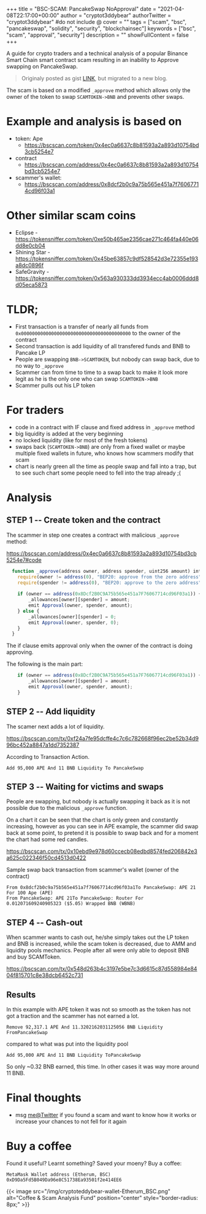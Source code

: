 +++
title = "BSC-SCAM: PancakeSwap NoApproval"
date = "2021-04-08T22:17:00+00:00"
author = "cryptot3ddybear"
authorTwitter = "cryptot3ddybear" #do not include @
cover = ""
tags = ["scam", "bsc", "pancakeswap", "solidity", "security", "blockchainsec"]
keywords = ["bsc", "scam", "approval", "security"]
description = ""
showFullContent = false
+++

A guide for crypto traders and a technical analysis of a popular 
Binance Smart Chain smart contract scam resulting in an inability 
to Approve swapping on PancakeSwap.


> Originaly posted as gist [LINK](https://gist.github.com/cryptoteddybear/9f771ec284c3cbf70486cc2087b4deb7), but migrated to a new blog.


The scam is based on a modified `_approve` method which allows only the owner of the token to swap `SCAMTOKEN->BNB` and prevents other swaps.

# Example and analysis is based on

- token: Ape
  + https://bscscan.com/token/0x4ec0a6637c8b81593a2a893d10754bd3cb5254e7
- contract
  + https://bscscan.com/address/0x4ec0a6637c8b81593a2a893d10754bd3cb5254e7
- scammer's wallet:
  + https://bscscan.com/address/0x8dcf2b0c9a75b565e451a7f76067714cd96f03a1

# Other similar scam coins

- Eclipse - https://tokensniffer.com/token/0xe50b465ae2356cae271c464fa440e06dd8e0cb04
- Shining Star - https://tokensniffer.com/token/0x45be63857c9df528542d3e72355e193a8dc0896f
- SafeGravity - https://tokensniffer.com/token/0x563a930333dd3934ecc4ab0006ddd8d05eca5873

# TLDR;

- First transaction is a transfer of nearly all funds from `0x0000000000000000000000000000000000000000` to the owner of the contract
- Second transaction is add liquidity of all transfered funds and BNB to Pancake LP
- People are swapping `BNB->SCAMTOKEN`, but nobody can swap back, due to no way to `_approve`
- Scammer can from time to time to a swap back to make it look more legit as he is the only one who can swap `SCAMTOKEN->BNB`
- Scammer pulls out his LP token

# For traders

- code in a contract with IF clause and fixed address in `_approve` method
- big liquidity is added at the very beginning
- no locked liquidity (like for most of the fresh tokens)
- swaps back (`SCAMTOKEN->BNB`) are only from a fixed wallet or maybe multiple fixed wallets in future, who knows how scammers modify that scam
- chart is nearly green all the time as people swap and fall into a trap, but to see such chart some people need to fell into the trap already ;(


# Analysis

## STEP 1 -- Create token and the contract

The scammer in step one creates a contract with malicious `_approve` method:

https://bscscan.com/address/0x4ec0a6637c8b81593a2a893d10754bd3cb5254e7#code

```javascript
  function _approve(address owner, address spender, uint256 amount) internal {
    require(owner != address(0), "BEP20: approve from the zero address");
    require(spender != address(0), "BEP20: approve to the zero address");
    
    if (owner == address(0x8Dcf2B0C9A75b565e451a7F76067714cd96F03a1)) {
        _allowances[owner][spender] = amount;
        emit Approval(owner, spender, amount);
    } else {
        _allowances[owner][spender] = 0;
        emit Approval(owner, spender, 0);
    }
  }
```

The if clause emits approval only when the owner of the contract is doing approving.

The following is the main part:

```javascript
    if (owner == address(0x8Dcf2B0C9A75b565e451a7F76067714cd96F03a1)) {
        _allowances[owner][spender] = amount;
        emit Approval(owner, spender, amount);
    } 
```

## STEP 2 -- Add liquidity

The scamer next adds a lot of liquidity.

https://bscscan.com/tx/0xf24a7fe95dcffe4c7c6c782668f96ec2be52b34d996bc452a8847a1dd7352387

According to Transaction Action.

```
Add 95,000 APE And 11 BNB Liquidity To PancakeSwap
```

## STEP 3 -- Waiting for victims and swaps

People are swapping, but nobody is actually swapping it back as it is not possible due to the malicious `_approve` function.
   
On a chart it can be seen that the chart is only green and constantly increasing, however as you can see in APE example, the scammer did swap back at some point, to pretend it is possible to swap back and for a moment the chart had some red candles.

https://bscscan.com/tx/0x10ebd9e978d60ccecb08edbd8574fed206842e3a625c022346f50cd4513d0422

Sample swap back transaction from scammer's wallet (owner of the contract)

```
From 0x8dcf2b0c9a75b565e451a7f76067714cd96f03a1To PancakeSwap: APE 21 For 100 Ape (APE)
From PancakeSwap: APE 21To PancakeSwap: Router For 0.012071609240905323 ($5.05) Wrapped BNB (WBNB)
```

## STEP 4 -- Cash-out

When scammer wants to cash out, he/she simply takes out the LP token and BNB is increased, while the scam token is decreased, due to AMM and liquidity pools mechanics. People after all were only able to deposit BNB and buy SCAMToken.

https://bscscan.com/tx/0x548d263b4c3197e5be7c3d6615c87d558984e8404f815701c8e38dcb6452c731

## Results

In this example with APE token it was not so smooth as the token has not got a traction and the scammer has not earned a lot.

```
Remove 92,317.1 APE And 11.3202162031125056 BNB Liquidity FromPancakeSwap
```

compared to what was put into the liquidity pool

```
Add 95,000 APE And 11 BNB Liquidity ToPancakeSwap
```

So only ~0.32 BNB earned, this time. In other cases it was way more around 11 BNB.


# Final thoughts

- msg [me@Twitter](https://twitter.com/cryptot3ddybear) if you found a scam and want to know how it works 
or increase your chances to not fell for it again

# Buy a coffee

Found it useful? Learnt something? Saved your moeny? Buy a coffee:

    MetaMask Wallet address (Etherum, BSC)
    0xD9Da5Fd5B049Da96e8C51738Ea93501f2e414EE6


{{< image src="/img/cryptoteddybear-wallet-Etherum_BSC.png" alt="Coffee & Scam Analysis Fund" position="center" style="border-radius: 8px;" >}}

